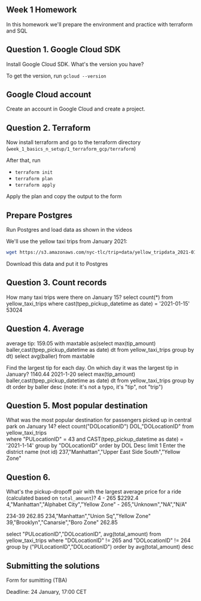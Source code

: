 ## Week 1 Homework

In this homework we'll prepare the environment 
and practice with terraform and SQL

## Question 1. Google Cloud SDK

Install Google Cloud SDK. What's the version you have? 

To get the version, run `gcloud --version`

## Google Cloud account 

Create an account in Google Cloud and create a project.


## Question 2. Terraform 

Now install terraform and go to the terraform directory (`week_1_basics_n_setup/1_terraform_gcp/terraform`)

After that, run

* `terraform init`
* `terraform plan`
* `terraform apply` 

Apply the plan and copy the output to the form

## Prepare Postgres 

Run Postgres and load data as shown in the videos

We'll use the yellow taxi trips from January 2021:

```bash
wget https://s3.amazonaws.com/nyc-tlc/trip+data/yellow_tripdata_2021-01.csv
```

Download this data and put it to Postgres

## Question 3. Count records 

How many taxi trips were there on January 15?
select count(*)
from yellow_taxi_trips where cast(tpep_pickup_datetime as date) = '2021-01-15'
53024

## Question 4. Average
average tip: 159.05
with maxtable as(select max(tip_amount) baller,cast(tpep_pickup_datetime as date) dt 
	  from yellow_taxi_trips group by dt) 
	  select avg(baller) from maxtable

Find the largest tip for each day. 
On which day it was the largest tip in January?
1140.44 2021-1-20
select max(tip_amount) baller,cast(tpep_pickup_datetime as date) dt 
	  from yellow_taxi_trips group by dt order by baller desc
(note: it's not a typo, it's "tip", not "trip")

## Question 5. Most popular destination

What was the most popular destination for passengers picked up 
in central park on January 14?
elect count("DOLocationID") DOL,"DOLocationID" from yellow_taxi_trips  
where "PULocationID" = 43 and
CAST(tpep_pickup_datetime as date) = '2021-1-14' 
group by "DOLocationID" order by DOL Desc limit 1
Enter the district name (not id)
237,"Manhattan","Upper East Side South","Yellow Zone"

## Question 6. 

What's the pickup-dropoff pair with the largest 
average price for a ride (calculated based on `total_amount`)?
4 - 265 $2292.4
4,"Manhattan","Alphabet City","Yellow Zone" - 
265,"Unknown","NA","N/A"

234-39 262.85
234,"Manhattan","Union Sq","Yellow Zone"
39,"Brooklyn","Canarsie","Boro Zone"
262.85

select "PULocationID","DOLocationID", avg(total_amount)
from yellow_taxi_trips 
where "DOLocationID" != 265 and "DOLocationID" != 264
group by ("PULocationID","DOLocationID") 
order by  avg(total_amount) desc





## Submitting the solutions

Form for sumitting (TBA)

Deadline: 24 January, 17:00 CET



